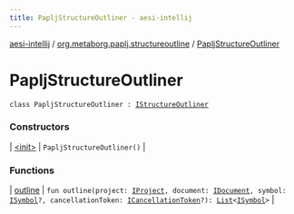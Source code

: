```yaml
---
title: PapljStructureOutliner - aesi-intellij
---
```


[aesi-intellij](../../index.html) / [org.metaborg.paplj.structureoutline](../index.html) / [PapljStructureOutliner](.)

# PapljStructureOutliner

`class PapljStructureOutliner : `[`IStructureOutliner`](https://virtlink.com/aesi/aesi-java/com.virtlink.editorservices.structureoutline/-i-structure-outliner/index.html)

### Constructors

| [&lt;init&gt;](-init-.html) | `PapljStructureOutliner()` |

### Functions

| [outline](outline.html) | `fun outline(project: `[`IProject`](https://virtlink.com/aesi/aesi-java/com.virtlink.editorservices/-i-project/index.html)`, document: `[`IDocument`](https://virtlink.com/aesi/aesi-java/com.virtlink.editorservices/-i-document/index.html)`, symbol: `[`ISymbol`](https://virtlink.com/aesi/aesi-java/com.virtlink.editorservices.structureoutline/-i-symbol/index.html)`?, cancellationToken: `[`ICancellationToken`](https://virtlink.com/aesi/aesi-java/com.virtlink.editorservices/-i-cancellation-token/index.html)`?): `[`List`](https://kotlinlang.org/api/latest/jvm/stdlib/kotlin.collections/-list/index.html)`<`[`ISymbol`](https://virtlink.com/aesi/aesi-java/com.virtlink.editorservices.structureoutline/-i-symbol/index.html)`>` |


